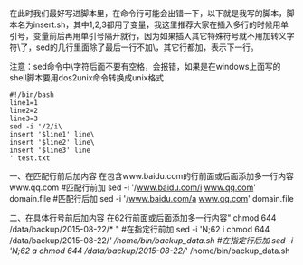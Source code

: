 在此时我们最好写进脚本里，在命令行可能会出错一下，以下就是我写的脚本，脚本名为insert.sh，其中1,2,3都用了变量，我这里推荐大家在插入多行的时候用单引号，变量前后再用单引号隔开就行，因为如果插入其它特殊符号就不用加转义字符\了，sed的几行里面除了最后一行不加\，其它行都加，表示下一行。


注意：sed命令中\字符后面不要有空格，会报错，如果是在windows上面写的shell脚本要用dos2unix命令转换成unix格式

```
#!/bin/bash
line1=1
line2=2
line3=3
sed -i '/2/i\
insert '$line1' line\
insert '$line2' line\
insert '$line3' line
' test.txt
```




一、在匹配行前后加内容
在包含www.baidu.com的行前面或后面添加多一行内容www.qq.com
#匹配行前加
sed -i '/www.baidu.com/i www.qq.com' domain.file
#匹配行后加
sed -i '/www.baidu.com/a www.qq.com' domain.file

 

二、在具体行号前后加内容
在62行前面或后面添加多一行内容" chmod 644 /data/backup/2015-08-22/* "
#在指定行前加
sed -i 'N;62 i chmod 644 /data/backup/2015-08-22/*' /home/bin/backup_data.sh
#在指定行后加
sed -i 'N;62 a chmod 644 /data/backup/2015-08-22/*' /home/bin/backup_data.sh